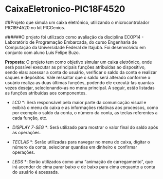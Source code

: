 # CaixaEletronico-PIC18F4520
##Projeto que simula um caixa eletrônico, utilizando o microcontrolador PIC18F4520 no kit PICGenios.

######O projeto foi utilizado como avaliação da disciplina ECOP14 - Laboratório de Programação Embarcada, do curso Engenharia de Computação da Universidade Federal de Itajubá. Foi desenvolvido em conjunto com aluno Luis Felipe Buzo.

**Proposta**:
O projeto tem como objetivo simular um caixa eletrônico, onde será possível executar as principais funções atribuídas ao dispositivo, sendo elas: acessar a conta do usuário, verificar o saldo da conta e realizar saques e depósitos. Vale ressaltar que o saldo será alterado conforme o usuário realiza as duas últimas funções, podendo ele executá-las quantas vezes desejar, selecionando-as no menu principal. A seguir, estão listadas as funções atribuídas aos componentes.
 
* *LCD* *:
Será responsável pela maior parte da comunicação visual e exibirá o menu do caixa e as informações relativas aos processos, como por exemplo o saldo da conta, o número da conta, as teclas referentes a cada função, etc.
 
* *DISPLAY 7-SEG* *:
Será utilizado para mostrar o valor final do saldo após as operações.
 
* *TECLAS* *:
Serão utilizadas para navegar no menu do caixa, digitar o número da conta, selecionar quantias em dinheiro e confirmar operações.
 
* *LEDS* *:
Serão utilizados como uma “animação de carregamento”, que irá acender de cima parar baixo e de baixo para cima enquanto a conta do usuário é acessada.



